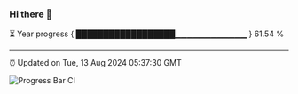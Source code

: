 ### Hi there 👋

⏳ Year progress { ██████████████████▁▁▁▁▁▁▁▁▁▁▁▁ } 61.54 %

---

⏰ Updated on Tue, 13 Aug 2024 05:37:30 GMT

![Progress Bar CI](https://github.com/IshwaranRudhara/GIT-ACTION/workflows/Progress%20Bar%20CI/badge.svg)
